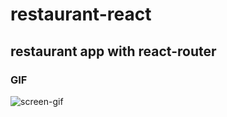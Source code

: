 # restaurant-react

<h2> restaurant app with react-router </h2>

<h3>GIF </h3>

![screen-gif](https://github.com/Fatma1981/restaurant-react/blob/main/src/ekran.gif)
